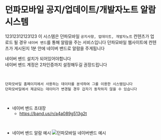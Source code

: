 # 던파모바일 공지/업데이트/개발자노트 알람 시스템

12312312123123
이 시스템은 던파모바일 `공지사항, 업데이트, 개발자노트` 컨텐츠가 업로드 될 경우 `네이버 밴드`를 통해 알람을 주는 서비스입니다
던파모바일 웹사이트에 컨텐츠가 게시된지 1분 안에 네이버 밴드로 알람을 주게됩니다

네이버 밴드 설치가 되어있어야합니다<br>
네이버 밴드 계정은 2차인증까지 설정해두길 권장드립니다

<br>

```
던파모바일 홈페이지에서 사용하는 데이터를 분석하여 그를 이용한 시스템입니다
던파모바일에서 제공되는 데이터가 변경될 경우 갑자기 동작하지 않을 수 있습니다
```

<br>

- 네이버 밴드 초대장
  - https://band.us/n/a4a089g513g2t

<br>

- 네이버 밴드 알람 예시
  ![던파모바일 네이버밴드 예시](https://user-images.githubusercontent.com/24824033/209884947-eb837aae-c515-48e8-b32c-cc5b82d2883a.jpg)

